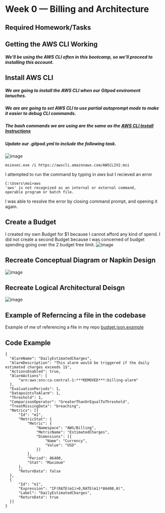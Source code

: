 # Week 0 — Billing and Architecture
## Required Homework/Tasks
## Getting the AWS CLI Working
##### We'll be using the AWS CLI often in this bootcamp, so we'll proceed to installing this account.

## Install AWS CLI
##### We are going to install the AWS CLI when our Gitpod enviroment lanuches.
##### We are are going to set AWS CLI to use partial autoprompt mode to make it easier to debug CLI commands.
##### The bash commands we are using are the same as the [AWS CLI Install Instructions](https://docs.aws.amazon.com/cli/latest/userguide/getting-started-install.html)
##### Update our .gitpod.yml to include the following task.
![image](https://user-images.githubusercontent.com/10183258/219793043-1ad2122c-7ee1-404f-956c-b3c552b5550a.png)

```
msiexec.exe /i https://awscli.amazonaws.com/AWSCLIV2.msi
```
I attempted to run the command by typing in <em>aws</em> but I recieved an error

```
C:\Users\moi>aws
'aws' is not recognized as an internal or external command,
operable program or batch file.
```
I was able to resolve the error by closing command prompt, and opening it again.

## Create a Budget
I created my own Budget for $1 because I cannot afford any kind of spend. I did not create a second Budget because I was concerned of 
budget spending going over the 2 budget free limit.
![image](https://user-images.githubusercontent.com/10183258/219794971-5088bb65-fde7-4473-b67c-1eb5e69721d5.png)

## Recreate Conceptual Diagram or Napkin Design
![image](https://user-images.githubusercontent.com/10183258/219795444-c0ebb51d-e445-4490-8385-e2e3402999c2.png)

## Recreate Logical Architectural Deisgn
![image](https://user-images.githubusercontent.com/10183258/219795483-703b23d2-8575-4e64-9b91-12e49675837d.png)

## Example of Referncing a file in the codebase
Example of me of referencing a file in my repo [budget.json.example](https://github.com/ahtealeb/aws-bootcamp-cruddur-2023/blob/week-0/aws/json/budget.json.example)

## Code Example
```
{
  "AlarmName": "DailyEstimatedCharges",
  "AlarmDescription": "This alarm would be triggered if the daily estimated charges exceeds 1$",
  "ActionsEnabled": true,
  "AlarmActions": [
      "arn:aws:sns:ca-central-1:***REMOVED***:billing-alarm"
  ],
  "EvaluationPeriods": 1,
  "DatapointsToAlarm": 1,
  "Threshold": 1,
  "ComparisonOperator": "GreaterThanOrEqualToThreshold",
  "TreatMissingData": "breaching",
  "Metrics": [{
      "Id": "m1",
      "MetricStat": {
          "Metric": {
              "Namespace": "AWS/Billing",
              "MetricName": "EstimatedCharges",
              "Dimensions": [{
                  "Name": "Currency",
                  "Value": "USD"
              }]
          },
          "Period": 86400,
          "Stat": "Maximum"
      },
      "ReturnData": false
  },
  {
      "Id": "e1",
      "Expression": "IF(RATE(m1)>0,RATE(m1)*86400,0)",
      "Label": "DailyEstimatedCharges",
      "ReturnData": true
  }]
}
```
